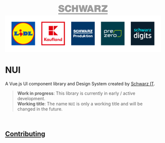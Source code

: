 <p>
  <a href="https://gruppe.schwarz">
    <div align="center">
      <img src="./.github/schwarz-logo.svg" width="160px" />
    </div>
    <div align="center">
      <img src="./.github/schwarz-group.svg" width="512px" />
    </div>
  </a>
</p>

# NUI

A Vue.js UI component library and Design System created by [Schwarz IT](https://it.schwarz).

> **Work in progress**: This library is currently in early / active development. <br /> **Working title**: The name `NUI` is only a working title and will be changed in the future.

<br />

## [Contributing](CONTRIBUTING.md)
